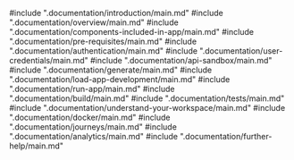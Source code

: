 <!-- .documentation/main.md -->
#include ".documentation/introduction/main.md"
#include ".documentation/overview/main.md"
#include ".documentation/components-included-in-app/main.md"
#include ".documentation/pre-requisites/main.md"
#include ".documentation/authentication/main.md"
#include ".documentation/user-credentials/main.md"
#include ".documentation/api-sandbox/main.md"
#include ".documentation/generate/main.md"
#include ".documentation/load-app-development/main.md"
#include ".documentation/run-app/main.md"
#include ".documentation/build/main.md"
#include ".documentation/tests/main.md"
#include ".documentation/understand-your-workspace/main.md"
#include ".documentation/docker/main.md"
#include ".documentation/journeys/main.md"
#include ".documentation/analytics/main.md"
#include ".documentation/further-help/main.md"